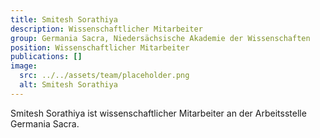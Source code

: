 ```yaml
---
title: Smitesh Sorathiya
description: Wissenschaftlicher Mitarbeiter
group: Germania Sacra, Niedersächsische Akademie der Wissenschaften
position: Wissenschaftlicher Mitarbeiter
publications: []
image:
  src: ../../assets/team/placeholder.png
  alt: Smitesh Sorathiya
---
```


Smitesh Sorathiya ist wissenschaftlicher Mitarbeiter an der Arbeitsstelle Germania Sacra.
